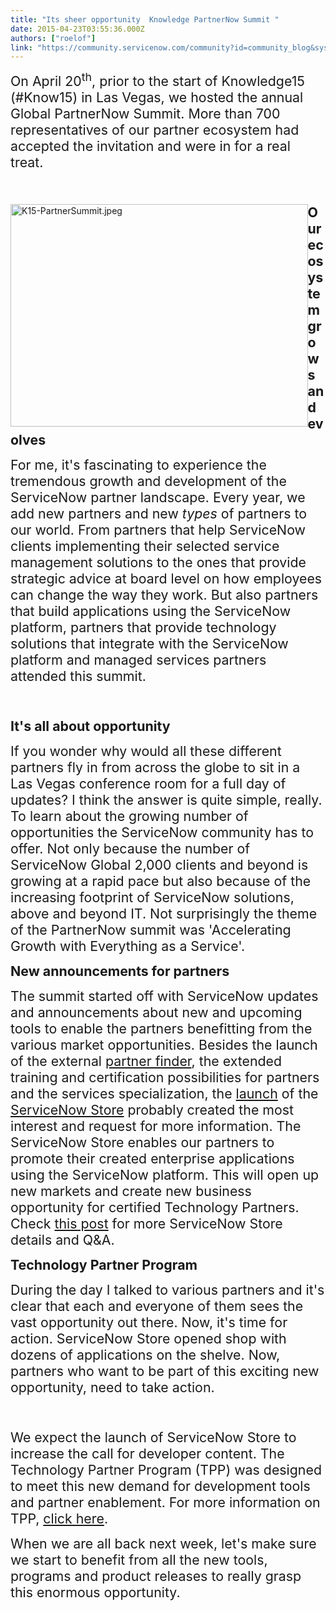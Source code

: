 ```yaml
---
title: "Its sheer opportunity  Knowledge PartnerNow Summit "
date: 2015-04-23T03:55:36.000Z
authors: ["roelof"]
link: "https://community.servicenow.com/community?id=community_blog&sys_id=d40e2a2ddbd0dbc01dcaf3231f961949"
---
```

<p><span style="font-size: 16.0pt;">On April 20<sup>th</sup>, prior to the start of Knowledge15 (#Know15) in Las Vegas, we hosted the annual Global PartnerNow Summit. More than 700 representatives of our partner ecosystem had accepted the invitation and were in for a real treat.</span></p><p><span style="font-size: 16.0pt;"><br/></span></p><p><img   alt="K15-PartnerSummit.jpeg" class="image-0 jive-image" height="356" src="8cad5002db1057041dcaf3231f961915.iix" style="height: 356px; width: 475.51428571428573px; float: left;" width="476"/></p><p><span style="font-size: 16.0pt;"><strong>Our ecosystem grows and evolves</strong></span></p><p><span style="font-size: 16.0pt;">For me, it's fascinating to experience the tremendous growth and development of the ServiceNow partner landscape. Every year, we add new partners and new <em>types</em> of partners to our world. From partners that help ServiceNow clients implementing their selected service management solutions to the ones that provide strategic advice at board level on how employees can change the way they work. But also partners that build applications using the ServiceNow platform, partners that provide technology solutions that integrate with the ServiceNow platform and managed services partners attended this summit.</span></p><p><span style="font-size: 16.0pt;"><strong><br/></strong></span></p><p><span style="font-size: 16.0pt;"><strong>It's all about opportunity </strong></span></p><p><span style="font-size: 16.0pt;">If you wonder why would all these different partners fly in from across the globe to sit in a Las Vegas conference room for a full day of updates? I think the answer is quite simple, really. To learn about the growing number of opportunities the ServiceNow community has to offer. Not only because the number of ServiceNow Global 2,000 clients and beyond is growing at a rapid pace but also because of the increasing footprint of ServiceNow solutions, above and beyond IT. Not surprisingly the theme of the PartnerNow summit was 'Accelerating Growth with Everything as a Service'.</span></p><p></p><p><span style="font-size: 16.0pt;"><strong>New announcements for partners </strong></span></p><p><span style="font-size: 16.0pt;">The summit started off with ServiceNow updates and announcements about new and upcoming tools to enable the partners benefitting from the various market opportunities. Besides the launch of the external <a title="w.servicenow.com/partners/find-a-partner.html" href="http://www.servicenow.com/partners/find-a-partner.html">partner finder</a>, the extended training and certification possibilities for partners and the services specialization, the <a title="w.servicenow.com/company/media/press-room/servicenow-launches-store.html" href="http://www.servicenow.com/company/media/press-room/servicenow-launches-store.html">launch</a> of the<a title="tore.servicenow.com/$appstore.do#!/store/home" href="https://store.servicenow.com/$appstore.do#!/store/home"> ServiceNow Store</a> probably created the most interest and request for more information. The ServiceNow Store enables our partners to promote their created enterprise applications using the ServiceNow platform. This will open up new markets and create new business opportunity for certified Technology Partners. Check <a title="" _jive_internal="true" href="/community?id=community_blog&sys_id=05cc2265dbd0dbc01dcaf3231f961915">this post</a> for more ServiceNow Store details and Q&amp;A.</span></p><p></p><p><span style="font-size: 16.0pt;"><strong>Technology Partner Program </strong></span></p><p><span style="font-size: 16.0pt;">During the day I talked to various partners and it's clear that each and everyone of them sees the vast opportunity out there. Now, it's time for action. ServiceNow Store opened shop with dozens of applications on the shelve. Now, partners who want to be part of this exciting new opportunity, need to take action. </span></p><p><span style="font-size: 16.0pt;"><br/></span></p><p><span style="font-size: 16.0pt;">We expect the launch of ServiceNow Store to increase the call for developer content. The Technology Partner Program (TPP) was designed to meet this new demand for development tools and partner enablement. For more information on TPP, <a title="pp.servicenow.com/$appstore.do#!/tpp/program" href="https://tpp.servicenow.com/$appstore.do#!/tpp/program">click here</a>.</span></p><p></p><p><span style="font-size: 16.0pt;">When we are all back next week, let's make sure we start to benefit from all the new tools, programs and product releases to really grasp this enormous opportunity.</span></p>